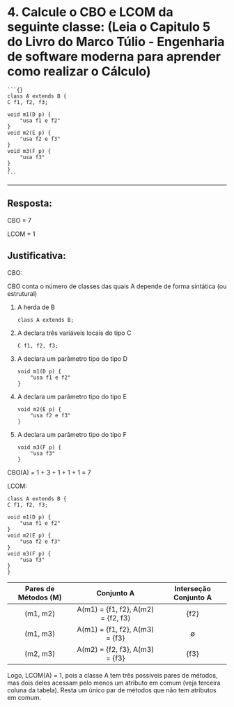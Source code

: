 # 4. Calcule o CBO e LCOM da seguinte classe: (Leia o Capitulo 5 do Livro do Marco Túlio - Engenharia de software moderna para aprender como realizar o Cálculo)

    ```{}
    class A extends B {
    C f1, f2, f3;

    void m1(D p) {
        "usa f1 e f2"
    }
    void m2(E p) {
        "usa f2 e f3"
    }
    void m3(F p) {
        "usa f3"
    }
    }
    ```

---

## Resposta:

CBO = 7

LCOM = 1

## Justificativa:

CBO:

CBO conta o número de classes das quais A depende de forma sintática (ou estrutural)

1. A herda de B

    ```{}
    class A extends B;
    ```

2. A declara três variáveis locais do tipo C

    ```{}
    C f1, f2, f3;
    ```

3. A declara um parâmetro tipo do tipo D

    ```{}
    void m1(D p) {
        "usa f1 e f2"
    }
    ```

4. A declara um parâmetro tipo do tipo E

    ```{}
    void m2(E p) {
        "usa f2 e f3"
    }
    ```

5. A declara um parâmetro tipo do tipo F

    ```{}
    void m3(F p) {
        "usa f3"
    }
    ```

CBO(A) = 1 + 3 + 1 + 1 + 1 = 7

LCOM:

```{}
class A extends B {
C f1, f2, f3;

void m1(D p) {
    "usa f1 e f2"
}
void m2(E p) {
    "usa f2 e f3"
}
void m3(F p) {
    "usa f3"
}
}
```

Pares de Métodos (M) | Conjunto A | Interseção Conjunto A
:-:|:-:|:-:
(m1, m2) | A(m1) = {f1, f2}, A(m2) = {f2, f3} | {f2}
(m1, m3) | A(m1) = {f1, f2}, A(m3) = {f3} | ∅
(m2, m3) | A(m2) = {f2, f3}, A(m3) = {f3} | {f3}

Logo, LCOM(A) = 1, pois a classe A tem três possíveis pares de métodos, mas dois deles acessam pelo menos um atributo em comum (veja terceira coluna da tabela). Resta um único par de métodos que não tem atributos em comum.

